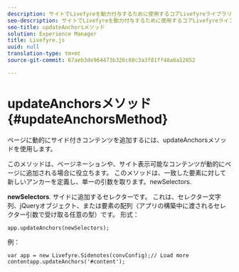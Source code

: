 ```yaml
---
description: サイトでLivefyreを動力付与するために使用するコアLivefyreライブラリ。
seo-description: サイトでLivefyreを動力付与するために使用するコアLivefyreライブラリ。
seo-title: updateAnchorsメソッド
solution: Experience Manager
title: Livefyre.js
uuid: null
translation-type: tm+mt
source-git-commit: 67aeb3de964473b326c88c3a3f81ff48a6a12652

---
```



# updateAnchorsメソッド {#updateAnchorsMethod}

ページに動的にサイド付きコンテンツを追加するには、updateAnchorsメソッドを使用します。

このメソッドは、ページネーションや、サイト表示可能なコンテンツが動的にページに追加される場合に役立ちます。 このメソッドは、一致した要素に対して新しいアンカーを定義し、単一の引数を取ります。newSelectors.

**newSelectors**. サイドに追加するセレクターです。 これは、セレクター文字列、jQueryオブジェクト、または要素の配列（アプリの構築中に渡されるセレクター引数で受け取る任意の型）です。
形式：

```
app.updateAnchors(newSelectors);
```

例：

```
var app = new Livefyre.Sidenotes(convConfig);// Load more contentapp.updateAnchors('#content');
```

